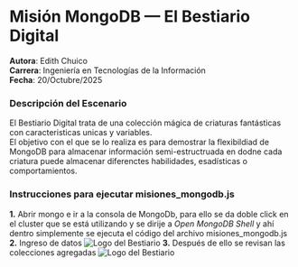 # Misión MongoDB — El Bestiario Digital
**Autora**: Edith Chuico  
**Carrera**: Ingeniería en Tecnologías de la Información  
**Fecha**: 20/Octubre/2025  
### Descripción del Escenario
El Bestiario Digital trata de una colección mágica de criaturas fantásticas con caracteristicas unicas y variables.  
El objetivo con el que se lo realiza es para demostrar la flexibildiad de MongoDB para almacenar información semi-estructruada en dodne cada criatura puede almacenar diferenctes habilidades, esadísticas o comportamientos.  
### Instrucciones para ejecutar misiones_mongodb.js
**1.** Abrir mongo e ir a la consola de MongoDb, para ello se da doble click en el cluster que se está utilizando y se dirije a _Open MongoDB Shell_ y ahí dentro simplemente se ejecuta el código del archivo misiones_mongodb.js
**2.** Ingreso de datos
![Logo del Bestiario](https://github.com/EdithChuico/mision-mongodb-EdithChuico/tree/782bd65825422fb42d34b14630f57bbf272c4794/imagenes/AgregarDatos.png)
**3.** Después de ello se revisan las colecciones agregadas
![Logo del Bestiario](https://github.com/EdithChuico/mision-mongodb-EdithChuico/tree/782bd65825422fb42d34b14630f57bbf272c4794/imagenes/DatosAgregados.png)



